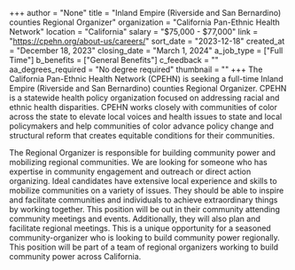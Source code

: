 +++
author = "None"
title = "Inland Empire (Riverside and San Bernardino) counties Regional Organizer"
organization = "California Pan-Ethnic Health Network"
location = "California"
salary = "$75,000 - $77,000"
link = "https://cpehn.org/about-us/careers/"
sort_date = "2023-12-18"
created_at = "December 18, 2023"
closing_date = "March 1, 2024"
a_job_type = ["Full Time"]
b_benefits = ["General Benefits"]
c_feedback = ""
aa_degrees_required = "No degree required"
thumbnail = ""
+++
The California Pan-Ethnic Health Network (CPEHN) is seeking a full-time Inland Empire (Riverside and San Bernardino) counties Regional Organizer. CPEHN is a statewide health policy organization focused on addressing racial and ethnic health disparities. CPEHN works closely with communities of color across the state to elevate local voices and health issues to state and local policymakers and help communities of color advance policy change and structural reform that creates equitable conditions for their communities. 

The Regional Organizer is responsible for building community power and mobilizing regional communities. We are looking for someone who has expertise in community engagement and outreach or direct action organizing. Ideal candidates have extensive local experience and skills to mobilize communities on a variety of issues. They should be able to inspire and facilitate communities and individuals to achieve extraordinary things by working together. This position will be out in their community attending community meetings and events. Additionally, they will also plan and facilitate regional meetings. This is a unique opportunity for a seasoned community-organizer who is looking to build community power regionally. This position will be part of a team of regional organizers working to build community power across California. 